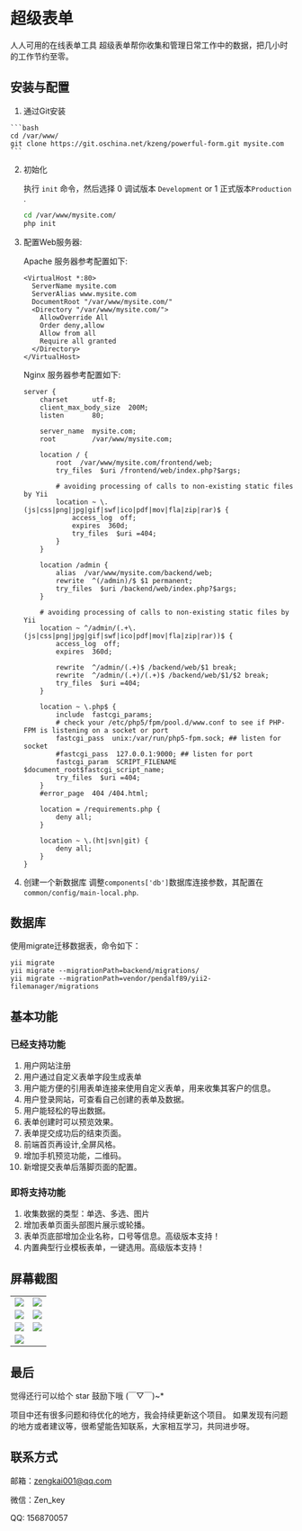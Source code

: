 # 超级表单
人人可用的在线表单工具
超级表单帮你收集和管理日常工作中的数据，把几小时的工作节约至零。

## 安装与配置
  1. 通过Git安装

    ```bash
    cd /var/www/
    git clone https://git.oschina.net/kzeng/powerful-form.git mysite.com
    ```

  2. 初始化

     执行 `init` 命令，然后选择 0 调试版本 `Development` or 1 正式版本`Production` .

      ```bash
      cd /var/www/mysite.com/
      php init
      ```

  3. 配置Web服务器:

     Apache 服务器参考配置如下:
     
     ```apacheconf
     <VirtualHost *:80>
       ServerName mysite.com
       ServerAlias www.mysite.com
       DocumentRoot "/var/www/mysite.com/"
       <Directory "/var/www/mysite.com/">
         AllowOverride All
         Order deny,allow
         Allow from all
         Require all granted
       </Directory>
     </VirtualHost>
     ```
     Nginx 服务器参考配置如下:
     
     ```nginx
     server {
         charset      utf-8;
         client_max_body_size  200M;
         listen       80;
     
         server_name  mysite.com;
         root         /var/www/mysite.com;
     
         location / {
             root  /var/www/mysite.com/frontend/web;
             try_files  $uri /frontend/web/index.php?$args;
     
             # avoiding processing of calls to non-existing static files by Yii
             location ~ \.(js|css|png|jpg|gif|swf|ico|pdf|mov|fla|zip|rar)$ {
                 access_log  off;
                 expires  360d;
                 try_files  $uri =404;
             }
         }
     
         location /admin {
             alias  /var/www/mysite.com/backend/web;
             rewrite  ^(/admin)/$ $1 permanent;
             try_files  $uri /backend/web/index.php?$args;
         }
     
         # avoiding processing of calls to non-existing static files by Yii
         location ~ ^/admin/(.+\.(js|css|png|jpg|gif|swf|ico|pdf|mov|fla|zip|rar))$ {
             access_log  off;
             expires  360d;
     
             rewrite  ^/admin/(.+)$ /backend/web/$1 break;
             rewrite  ^/admin/(.+)/(.+)$ /backend/web/$1/$2 break;
             try_files  $uri =404;
         }
     
         location ~ \.php$ {
             include  fastcgi_params;
             # check your /etc/php5/fpm/pool.d/www.conf to see if PHP-FPM is listening on a socket or port
             fastcgi_pass  unix:/var/run/php5-fpm.sock; ## listen for socket
             #fastcgi_pass  127.0.0.1:9000; ## listen for port
             fastcgi_param  SCRIPT_FILENAME $document_root$fastcgi_script_name;
             try_files  $uri =404;
         }
         #error_page  404 /404.html;
     
         location = /requirements.php {
             deny all;
         }
     
         location ~ \.(ht|svn|git) {
             deny all;
         }
     }
     ```
    
       
  4. 创建一个新数据库
   调整`components['db']`数据库连接参数，其配置在`common/config/main-local.php`.
  

## 数据库

使用migrate迁移数据表，命令如下：

```
yii migrate 
yii migrate --migrationPath=backend/migrations/
yii migrate --migrationPath=vendor/pendalf89/yii2-filemanager/migrations
```



## 基本功能

### 已经支持功能
1. 用户网站注册
2. 用户通过自定义表单字段生成表单
3. 用户能方便的引用表单连接来使用自定义表单，用来收集其客户的信息。
4. 用户登录网站，可查看自己创建的表单及数据。
5. 用户能轻松的导出数据。
6. 表单创建时可以预览效果。
7. 表单提交成功后的结束页面。
8. 前端首页再设计,全屏风格。
9. 增加手机预览功能，二维码。
10. 新增提交表单后落脚页面的配置。

### 即将支持功能
1. 收集数据的类型：单选、多选、图片
2. 增加表单页面头部图片展示或轮播。
3. 表单页底部增加企业名称，口号等信息。高级版本支持！
4. 内置典型行业模板表单，一键选用。高级版本支持！


## 屏幕截图

<table width="60%">
<tr>
<td><img src="http://www.yiichina.com/uploads/images/201707/01143106668.png"></td>
<td> <img src="https://git.oschina.net/uploads/images/2017/0701/143359_bcbaed34_537766.png"></td>
</tr>

<tr>
<td><img src="https://git.oschina.net/uploads/images/2017/0701/143423_87671e38_537766.png"></td>
<td><img src="https://git.oschina.net/uploads/images/2017/0701/143455_36ba1f78_537766.png"></td>
</tr>

<tr>
<td><img src="https://git.oschina.net/uploads/images/2017/0701/143514_fb23706c_537766.png"></td>
<td><img src="https://git.oschina.net/uploads/images/2017/0701/153149_862176c0_537766.jpeg"></td>
</tr>

<tr>
<td><img src="https://git.oschina.net/uploads/images/2017/0706/224909_08145530_537766.jpeg"></td>
<td></td>
</tr>
</table>


## 最后

觉得还行可以给个 star 鼓励下哦 (￣▽￣)~*


项目中还有很多问题和待优化的地方，我会持续更新这个项目。 如果发现有问题的地方或者建议等，很希望能告知联系，大家相互学习，共同进步呀。


## 联系方式

邮箱：zengkai001@qq.com

微信：Zen_key

QQ: 156870057



